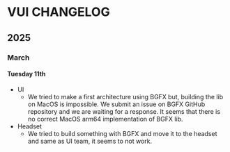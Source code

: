 # VUI CHANGELOG

## 2025

### March

#### Tuesday 11th

- UI
	- We tried to make a first architecture using BGFX but, building the lib on MacOS is impossible. We submit an issue on BGFX GitHub repository and we are waiting for a response. It seems that there is no correct MacOS arm64 implementation of BGFX lib.
- Headset
	- We tried to build something with BGFX and move it to the headset and same as UI team, it seems to not work.

